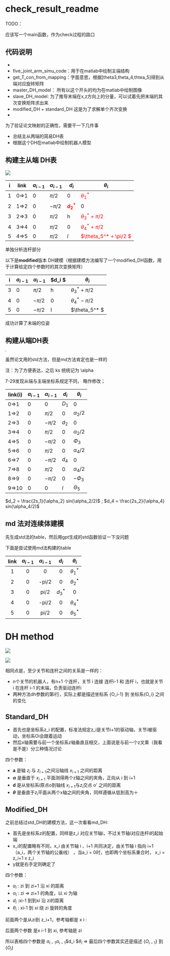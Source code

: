 # check_result_readme

TODO：

应该写一个main函数，作为check过程的路口



## 代码说明

* 
* five_joint_arm_simu_code：用于在matlab中绘制主端结构
* get_T_con_from_mapping：字面意思，根据[theta3,theta_4,thtea_5]得到从端对应旋转矩阵
* master_DH_model： 所有以这个开头的均为在matlab中绘制图像
* slave_DH_model: 为了推导末端在x,z方向上的分量，可以试着先把末端的其次变换矩阵求出来
* modified_DH  +  standard_DH 这是为了求解单个齐次变换
* 





为了验证论文映射的正确性，需要干一下几件事

* 总结主从两端的简易DH表
* 根据这个DH在matlab中绘制机器人模型





## 构建主从端 DH表

![](E:\GitHub\Mac_win\Mac_Win\sugical_robot\mapping_strategy\vscode_draw\handel_DH_ver5.png)

| i    | link | $a_{i-1}$ | $\alpha_{i-1}$ | $d_i$                                 | $\theta_i$                                      |
| ---- | ---- | --------- | -------------- | ------------------------------------- | ----------------------------------------------- |
| 1    | 0=>1 | 0         | $\pi/2$        | 0                                     | <font color = red>$\theta_1^*  $</font>         |
| 2    | 1=>2 | 0         | $-\pi/2$       | <font color = red>**$d_2^*$**</font > | 0                                               |
| 3    | 2=>3 | 0         | $\pi/2$        | h                                     | <font color = red>$\theta_3^* + \pi/2 $</font>  |
| 4    | 3=>4 | 0         | $\pi/2$        | 0                                     | <font color = red>$\theta_4^*  + \pi/2 $</font> |
| 5    | 4=>5 | 0         | $\pi/2$        | $l$                                   | <font color = red>$\theta_5^* + \pi/2 $</font>  |

单独分析连杆部分

以下是**modified**版本 DH建模（根据建模方法编写了一个modified_DH函数，用于计算给定四个参数时的其次变换矩阵）

| i    | $a_{i-1}$ | $\alpha_{i-1}$ | $d_i $ | $\theta_i$           |
| ---- | --------- | -------------- | ------ | -------------------- |
| 3    | 0         | $\pi/2$        | h      | $\theta_3^* + \pi/2$ |
| 4    | 0         | $-\pi/2$       | 0      | $\theta_4^* - \pi/2$ |
| 5    | 0         | $-\pi/2$       | l      | $\theta_5^* $        |

成功计算了末端的位姿



## 构建从端DH表

<img src="E:\GitHub\Mac_win\Mac_Win\sugical_robot\mapping_strategy\vscode_draw\surgicak_arm_DH_ver2.png" style="zoom:20%;" />

虽然论文用的std方法，但是md方法肯定也是一样的

注：为了方便表达，之后 ks 统统记为 \alpha

7-29发现从端与主端坐标系规定不同， 略作修改；



| link(i) | $a_{i-1}$ | $\alpha_{i-1}$ | $d_i$ | $\theta_i$   |
| ------- | --------- | -------------- | ----- | ------------ |
| 0=>1    | 0         | 0              | $D_1$ | 0            |
| 1=>2    | 0         | $\pi/2$        | 0     | $\alpha_2/2$ |
| 2=>3    | 0         | $-\pi/2$       | $d_2$ | 0            |
| 3=>4    | 0         | $\pi/2$        | 0     | $\alpha_2/2$ |
| 4=>5    | 0         | $-\pi/2$       | 0     | $\Phi_3$     |
| 5=>6    | 0         | $\pi/2$        | 0     | $\alpha_4/2$ |
| 6=>7    | 0         | $-\pi/2$       | $d_4$ | 0            |
| 7=>8    | 0         | $\pi/2$        | 0     | $\alpha_4/2$ |
| 8=>9    | 0         | $-\pi/2$       | 0     | $-\Phi_3$    |
| 9=>10   | 0         | 0              | $l$   | $\Theta_5$   |

$d_2 =  \frac{2s_1}{\alpha_2} sin(\alpha_2/2)$ ; $d_4 =  \frac{2s_2}{\alpha_4} sin(\alpha_4/2)$

## md 法对连续体建模

先生成std法的table，然后用gpt生成的std函数验证一下没问题

下面是尝试使用md法构建的table

| link | $a_{i-1}$ | $\alpha_{i-1}$ |  $d_i$  |  $\theta_i$   |
| :--: | :-------: | :------------: | :-----: | :-----------: |
|  1   |     0     |       0        |    0    | $\theta_1 ^*$ |
|  2   |     0     |     -pi/2      |    0    | $\theta_2^*$  |
|  3   |     0     |      pi/2      | $d_3^*$ |       0       |
|  4   |     0     |     -pi/2      |    0    | $\theta_4^*$  |
|  5   |     0     |      pi/2      |    0    | $\theta_5^*$  |



# DH method

![](https://img-blog.csdn.net/20180414065511108?watermark/2/text/aHR0cDovL2Jsb2cuY3Nkbi5uZXQvcXFfMjcxNzAxOTU=/font/5a6L5L2T/fontsize/400/fill/I0JBQkFCMA==/dissolve/70/gravity/Center)



![](https://img-blog.csdn.net/20180414065938233?watermark/2/text/aHR0cDovL2Jsb2cuY3Nkbi5uZXQvcXFfMjcxNzAxOTU=/font/5a6L5L2T/fontsize/400/fill/I0JBQkFCMA==/dissolve/70/gravity/Center)

相同点是，至少关节和连杆之间的关系是一样的：

* n个关节的机器人，有n+1 个连杆，关节 i 连接 连杆i-1 和 连杆 i，也就是关节 i 在连杆 i-1 的末端，负责驱动连杆i 
* 两种方法dh参数的第i行，实际上都是描述坐标系 {O_i-1} 到 坐标系{O_i} 之间的变化

## Standard_DH

* 首先也是坐标系z_i 的配置，标准法规定z_i是关节i+1的驱动轴，关节i被驱动，坐标系Oi会跟着运动
* 然后x轴需要与前一个坐标系z轴垂直且相交，上面说是与前一个z叉乘（我看是不是）分三种情况讨论

四个参数：

*  **a** 是轴 $z_i$ 与 $z_{i+1}$之间沿轴线 $x_{i+1}$ 之间的距离
*  **$\alpha$** 是垂直于 $x_{i+1}$ 平面测得两个z轴之间的夹角，正向从 i 到 i+1
*  **d** 是从坐标系i原点o到轴线 $x_{i+1}$与$z_i$交点 o' 之间的距离
*  **$\theta$** 是垂直于$z_i$平面从两个x轴之间的夹角，同样遵循从低到高为＋



## Modified_DH

之前总结过std_DH的建模方法，这一次看看md_DH:

* 首先是坐标系z的配置，同样是z_i 对应关节轴i，不过关节轴i对应连杆i的起始端
* x_i的配置略有不同，x_i 由关节轴 i 、i+1 共同决定，由关节轴 i 指向 i+1（a_i，两个关节轴的公垂线） ，当a_i = 0时，也即两个坐标系重合时， x_i = z_i+1 x z_i
* y就是右手定则确定了

四个参数：

* $a_i$ : zi 到 zi+1 沿 xi 的距离
* $\alpha_i$ : zi => zi+1 的角度，以 xi 为轴
* $d_i$ :xi-1 到到xi 沿 zi的距离
* $\theta_i$  :   xi-1 到 xi 绕 zi 旋转的角度

前面两个是从zi到 z_i+1，参考轴都是 x i :

后面两个参数 是x  i-1 到 xi, 参考轴是 zi 

所以表格四个参数是 $a_{i-1}$$\alpha_{i-1}$$d_i $$\theta_i$ => 最后四个参数其实还是描述 $\{O_{i-1}\}$ 到 $\{O_{i}\}$

